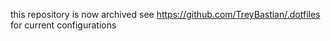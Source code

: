 this repository is now archived see https://github.com/TreyBastian/.dotfiles for current configurations
